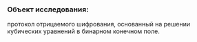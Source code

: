 ### Объект исследования: 
протокол отрицаемого шифрования, основанный на решении кубических уравнений в бинарном конечном поле.
